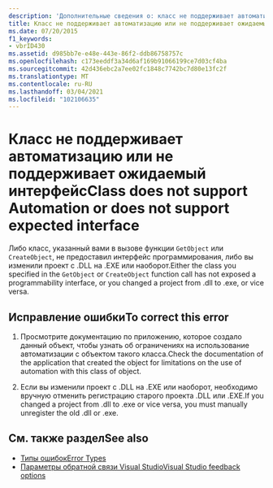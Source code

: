 ```yaml
---
description: 'Дополнительные сведения о: класс не поддерживает автоматизацию или не поддерживает ожидаемый интерфейс'
title: Класс не поддерживает автоматизацию или не поддерживает ожидаемый интерфейс
ms.date: 07/20/2015
f1_keywords:
- vbrID430
ms.assetid: d985bb7e-e48e-443e-86f2-ddb86758757c
ms.openlocfilehash: c173eeddf3a34d6af169b91066199ce7d03cf4ba
ms.sourcegitcommit: 42d436ebc2a7ee02fc1848c7742bc7d80e13fc2f
ms.translationtype: MT
ms.contentlocale: ru-RU
ms.lasthandoff: 03/04/2021
ms.locfileid: "102106635"
---
```

# <a name="class-does-not-support-automation-or-does-not-support-expected-interface"></a><span data-ttu-id="168c4-103">Класс не поддерживает автоматизацию или не поддерживает ожидаемый интерфейс</span><span class="sxs-lookup"><span data-stu-id="168c4-103">Class does not support Automation or does not support expected interface</span></span>

<span data-ttu-id="168c4-104">Либо класс, указанный вами в вызове функции `GetObject` или `CreateObject`, не предоставил интерфейс программирования, либо вы изменили проект с .DLL на .EXE или наоборот.</span><span class="sxs-lookup"><span data-stu-id="168c4-104">Either the class you specified in the `GetObject` or `CreateObject` function call has not exposed a programmability interface, or you changed a project from .dll to .exe, or vice versa.</span></span>  
  
## <a name="to-correct-this-error"></a><span data-ttu-id="168c4-105">Исправление ошибки</span><span class="sxs-lookup"><span data-stu-id="168c4-105">To correct this error</span></span>  
  
1. <span data-ttu-id="168c4-106">Просмотрите документацию по приложению, которое создало данный объект, чтобы узнать об ограничениях на использование автоматизации с объектом такого класса.</span><span class="sxs-lookup"><span data-stu-id="168c4-106">Check the documentation of the application that created the object for limitations on the use of automation with this class of object.</span></span>  
  
2. <span data-ttu-id="168c4-107">Если вы изменили проект с .DLL на .EXE или наоборот, необходимо вручную отменить регистрацию старого проекта .DLL или .EXE.</span><span class="sxs-lookup"><span data-stu-id="168c4-107">If you changed a project from .dll to .exe or vice versa, you must manually unregister the old .dll or .exe.</span></span>  
  
## <a name="see-also"></a><span data-ttu-id="168c4-108">См. также раздел</span><span class="sxs-lookup"><span data-stu-id="168c4-108">See also</span></span>

- [<span data-ttu-id="168c4-109">Типы ошибок</span><span class="sxs-lookup"><span data-stu-id="168c4-109">Error Types</span></span>](../../programming-guide/language-features/error-types.md)
- [<span data-ttu-id="168c4-110">Параметры обратной связи Visual Studio</span><span class="sxs-lookup"><span data-stu-id="168c4-110">Visual Studio feedback options</span></span>](/visualstudio/ide/feedback-options)
